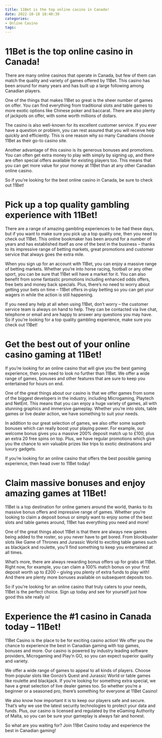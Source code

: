 ```yaml
---
title: 11Bet is the top online casino in Canada!
date: 2022-10-18 18:40:39
categories:
- Online Casino
tags:
---
```



#  11Bet is the top online casino in Canada!

There are many online casinos that operate in Canada, but few of them can match the quality and variety of games offered by 11Bet. This casino has been around for many years and has built up a large following among Canadian players.

One of the things that makes 11Bet so great is the sheer number of games on offer. You can find everything from traditional slots and table games to more exotic options like Chinese poker and baccarat. There are also plenty of jackpots on offer, with some worth millions of dollars.

The casino is also well-known for its excellent customer service. If you ever have a question or problem, you can rest assured that you will receive help quickly and efficiently. This is one reason why so many Canadians choose 11Bet as their go-to casino site.

Another advantage of this casino is its generous bonuses and promotions. You can often get extra money to play with simply by signing up, and there are often special offers available for existing players too. This means that you can get more value for your money at 11Bet than at any other Canadian online casino.

So if you’re looking for the best online casino in Canada, be sure to check out 11Bet!

#  Pick up a top quality gambling experience with 11Bet!

There are a range of amazing gambling experiences to be had these days, but if you want to make sure you pick up a top quality one, then you need to check out 11Bet. This online bookmaker has been around for a number of years and has established itself as one of the best in the business – thanks to its impressive range of betting markets, great promotions and customer service that always goes the extra mile.

When you sign up for an account with 11Bet, you can enjoy a massive range of betting markets. Whether you’re into horse racing, football or any other sport, you can be sure that 11Bet will have a market for it. You can also benefit from some fantastic promotions including enhanced odds offers, free bets and money back specials. Plus, there’s no need to worry about getting your bets on time – 11Bet offers in-play betting so you can get your wagers in while the action is still happening.

If you need any help at all when using 11Bet, don’t worry – the customer service team is always on hand to help. They can be contacted via live chat, telephone or email and are happy to answer any questions you may have. So if you’re looking for a top quality gambling experience, make sure you check out 11Bet!

#  Get the best out of your online casino gaming at 11Bet!

If you’re looking for an online casino that will give you the best gaming experience, then you need to look no further than 11Bet. We offer a wide range of games, bonuses and other features that are sure to keep you entertained for hours on end.

One of the great things about our casino is that we offer games from some of the biggest developers in the industry, including Microgaming, Playtech and NetEnt. This means that you can enjoy a huge variety of games, all with stunning graphics and immersive gameplay. Whether you’re into slots, table games or live dealer action, we have something to suit your needs.

In addition to our great selection of games, we also offer some superb bonuses which can really boost your playing power. For example, our welcome bonus gives you a massive 200% deposit match up to £100, plus an extra 20 free spins on top. Plus, we have regular promotions which give you the chance to win valuable prizes like trips to exotic destinations and luxury gadgets.

If you’re looking for an online casino that offers the best possible gaming experience, then head over to 11Bet today!

#  Claim massive bonuses and enjoy amazing games at 11Bet!

11Bet is a top destination for online gamers around the world, thanks to its massive bonus offers and impressive range of games. Whether you’re looking to claim a deposit bonus or simply want to enjoy some of the best slots and table games around, 11Bet has everything you need and more!

One of the great things about 11Bet is that there are always new games being added to the roster, so you never have to get bored. From blockbuster slots like Game of Thrones and Jurassic World to exciting table games such as blackjack and roulette, you’ll find something to keep you entertained at all times.

What’s more, there are always rewarding bonus offers up for grabs at 11Bet. Right now, for example, you can claim a 100% match bonus on your first deposit worth up to £200 – giving you plenty of extra funds to play with! And there are plenty more bonuses available on subsequent deposits too.

So if you’re looking for an online casino that truly caters to your needs, 11Bet is the perfect choice. Sign up today and see for yourself just how good this site really is!

#  Experience the #1 casino in Canada today – 11Bet!

11Bet Casino is the place to be for exciting casino action! We offer you the chance to experience the best in Canadian gaming with top games, bonuses and more. Our casino is powered by industry leading software providers, Microgaming and Play’n GO, so you can expect superior quality and variety.

We offer a wide range of games to appeal to all kinds of players. Choose from popular slots like Gonzo’s Quest and Jurassic World or table games like roulette and blackjack. If you’re looking for something extra special, we have a great selection of live dealer games too. So whether you’re a beginner or a seasoned pro, there’s something for everyone at 11Bet Casino!

We also know how important it is to keep our players safe and secure. That’s why we use the latest security technologies to protect your data and funds. Plus, our casino is licensed and regulated by the eGaming Authority of Malta, so you can be sure your gameplay is always fair and honest.

So what are you waiting for? Join 11Bet Casino today and experience the best in Canadian gaming!